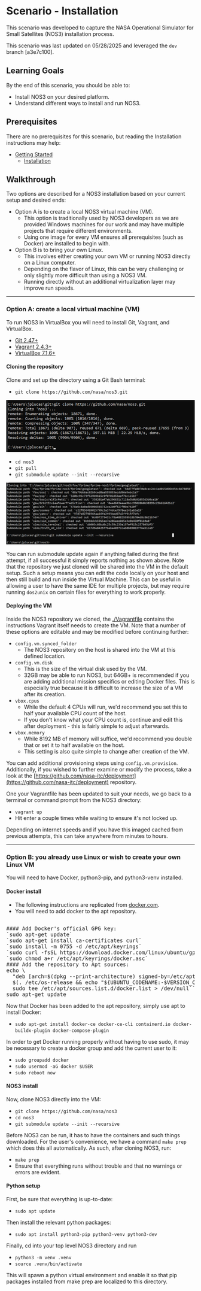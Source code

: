 # Scenario - Installation

This scenario was developed to capture the NASA Operational Simulator for Small Satellites (NOS3) installation process.

This scenario was last updated on 05/28/2025 and leveraged the `dev` branch [a3e7c100].

## Learning Goals
By the end of this scenario, you should be able to:
* Install NOS3 on your desired platform.
* Understand different ways to install and run NOS3.

## Prerequisites

There are no prerequisites for this scenario, but reading the Installation instructions may help: 
* [Getting Started](./NOS3_Getting_Started.md)
  * [Installation](./NOS3_Getting_Started.md#installation)

## Walkthrough

Two options are described for a NOS3 installation based on your current setup and desired ends:
* Option A is to create a local NOS3 virtual machine (VM).
  * This option is traditionally used by NOS3 developers as we are provided Windows machines for our work and may have multiple projects that require different environments.
  * Using one image for every VM ensures all prerequisites (such as Docker) are installed to begin with.
* Option B is to bring your own Linux.
  * This involves either creating your own VM or running NOS3 directly on a Linux computer. 
  * Depending on the flavor of Linux, this can be very challenging or only slightly more difficult than using a NOS3 VM.
  * Running directly without an additional virtualization layer may improve run speeds.

---
### Option A: create a local virtual machine (VM)
To run NOS3 in VirtualBox you will need to install Git, Vagrant, and VirtualBox.
* [Git 2.47+](https://git-scm.com/)
* [Vagrant 2.4.3+](https://www.vagrantup.com/)
* [VirtualBox 7.1.6+](https://www.virtualbox.org/)

#### Cloning the repository 
Clone and set up the directory using a Git Bash terminal:
* `git clone https://github.com/nasa/nos3.git`

![ScenarioInstallationClone](./_static/scenario_installation/scenario_installation_clone.png)

* `cd nos3`
* `git pull`
* `git submodule update --init --recursive`

![ScenarioInstallationSubmoduleUpdate](./_static/scenario_installation/scenario_installation_submodule_update.png)

You can run submodule update again if anything failed during the first attempt, if all successful it simply reports nothing as shown above.
Note that the repository we just cloned will be shared into the VM in the default setup.
Such a setup means you can edit the code locally on your host and then still build and run inside the Virtual Machine.
This can be useful in allowing a user to have the same IDE for multiple projects, but may require running `dos2unix` on certain files for everything to work properly. 


#### Deploying the VM
Inside the NOS3 repository we cloned, the [./Vagrantfile](https://github.com/nasa/nos3/blob/b76e6844b5c707af53d4265d93e7802872df88c0/Vagrantfile) contains the instructions Vagrant itself needs to create the VM.
Note that a number of these options are editable and may be modified before continuing further:
* `config.vm.synced_folder`
  * The NOS3 repository on the host is shared into the VM at this defined location.
* `config.vm.disk`
  * This is the size of the virtual disk used by the VM.
  * 32GB may be able to run NOS3, but 64GB+ is recommended if you are adding additional mission specifics or editing Docker files.  This is especially true because it is difficult to increase the size of a VM after its creation.
* `vbox.cpus`
  * While the default 4 CPUs will run, we'd recommend you set this to half your available CPU count of the host.
  * If you don't know what your CPU count is, continue and edit this after deployment - this is fairly simple to adjust afterwards.
* `vbox.memory`
  * While 8192 MB of memory will suffice, we'd recommend you double that or set it to half available on the host.
  * This setting is also quite simple to change after creation of the VM.

You can add additional provisioning steps using `config.vm.provision`.  Additionally, if you wished to further examine or modify the process, take a look at the [https://github.com/nasa-itc/deployment](https://github.com/nasa-itc/deployment) repository.

One your Vagrantfile has been updated to suit your needs, we go back to a terminal or command prompt from the NOS3 directory:
* `vagrant up`
* Hit enter a couple times while waiting to ensure it's not locked up.

Depending on internet speeds and if you have this imaged cached from previous attempts, this can take anywhere from minutes to hours.

---
### Option B: you already use Linux or wish to create your own Linux VM

You will need to have Docker, python3-pip, and python3-venv installed.

#### Docker install
* The following instructions are replicated from [docker.com](https://docs.docker.com/engine/install/ubuntu/#install-using-the-repository).
* You will need to add docker to the apt repository.
<pre>

#### Add Docker's official GPG key:
`sudo apt-get update`
`sudo apt-get install ca-certificates curl`
`sudo install -m 0755 -d /etc/apt/keyrings`
`sudo curl -fsSL https://download.docker.com/linux/ubuntu/gpg -o /etc/apt/keyrings/docker.asc`
`sudo chmod a+r /etc/apt/keyrings/docker.asc`
#### Add the repository to Apt sources:
echo \
  "deb [arch=$(dpkg --print-architecture) signed-by=/etc/apt/keyrings/docker.asc] https://download.docker.com/linux/ubuntu \
  $(. /etc/os-release && echo "${UBUNTU_CODENAME:-$VERSION_CODENAME}") stable" | \
  sudo tee /etc/apt/sources.list.d/docker.list > /dev/null```
sudo apt-get update
</pre>

Now that Docker has been added to the apt repository, simply use apt to install Docker:

* `sudo apt-get install docker-ce docker-ce-cli containerd.io docker-buildx-plugin docker-compose-plugin`

In order to get Docker running properly without having to use sudo, it may be necessary to create a docker group and add the current user to it:
* `sudo groupadd docker`
* `sudo usermod -aG docker $USER`
* `sudo reboot now`

#### NOS3 install
Now, clone NOS3 directly into the VM:
* `git clone https://github.com/nasa/nos3`
* `cd nos3`
* `git submodule update --init --recursive`

Before NOS3 can be run, it has to have the containers and such things downloaded.  For the user's convenience, we have a command `make prep` which does this all automatically.  As such, after cloning NOS3, run:
* `make prep`
* Ensure that everything runs without trouble and that no warnings or errors are evident.

#### Python setup

First, be sure that everything is up-to-date:
* `sudo apt update` 

Then install the relevant python packages:
* `sudo apt install python3-pip python3-venv python3-dev`

Finally, cd into your top level NOS3 directory and run
* `python3 -m venv .venv` 
* `source .venv/bin/activate` 

This will spawn a python virtual environment and enable it so that pip packages installed from make prep are localized to this directory.
